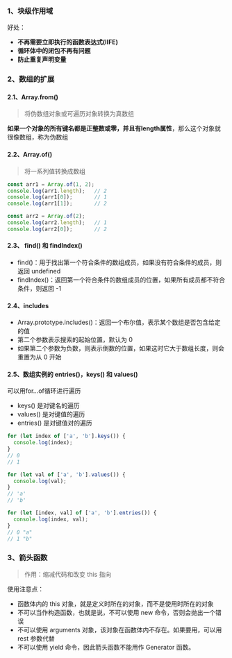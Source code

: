 ### 1、块级作用域

好处：

- **不再需要立即执行的函数表达式(IIFE)**
- **循环体中的闭包不再有问题**
- **防止重复声明变量**

### 2、数组的扩展

#### 2.1、Array.from() 

> 将伪数组对象或可遍历对象转换为真数组

**如果一个对象的所有键名都是正整数或零，并且有length属性**，那么这个对象就很像数组，称为伪数组

#### 2.2、Array.of()

> 将一系列值转换成数组

```js
const arr1 = Array.of(1, 2);
console.log(arr1.length); 	// 2
console.log(arr1[0]); 		// 1
console.log(arr1[1]); 		// 2

const arr2 = Array.of(2);
console.log(arr2.length);   // 1
console.log(arr2[0]); 		// 2
```

#### 2.3、 find() 和 findIndex()

- find()：用于找出第一个符合条件的数组成员，如果没有符合条件的成员，则返回 undefined
- findIndex()：返回第一个符合条件的数组成员的位置，如果所有成员都不符合条件，则返回 -1

#### 2.4、includes

- Array.prototype.includes()：返回一个布尔值，表示某个数组是否包含给定的值
- 第二个参数表示搜索的起始位置，默认为 0
- 如果第二个参数为负数，则表示倒数的位置，如果这时它大于数组长度，则会重置为从 0 开始

#### 2.5、数组实例的 entries()，keys() 和 values()

可以用for...of循环进行遍历

- keys() 是对键名的遍历
- values() 是对键值的遍历
- entries() 是对键值对的遍历

```js
for (let index of ['a', 'b'].keys()) {
  console.log(index);
}
// 0
// 1

for (let val of ['a', 'b'].values()) {
  console.log(val);
}
// 'a'
// 'b'

for (let [index, val] of ['a', 'b'].entries()) {
  console.log(index, val);
}
// 0 "a"
// 1 "b"
```

### 3、箭头函数

> 作用：缩减代码和改变 this 指向

使用注意点：

- 函数体内的 this 对象，就是定义时所在的对象，而不是使用时所在的对象
- 不可以当作构造函数，也就是说，不可以使用 new 命令，否则会抛出一个错误
- 不可以使用 arguments 对象，该对象在函数体内不存在。如果要用，可以用 rest 参数代替
- 不可以使用 yield 命令，因此箭头函数不能用作 Generator 函数。